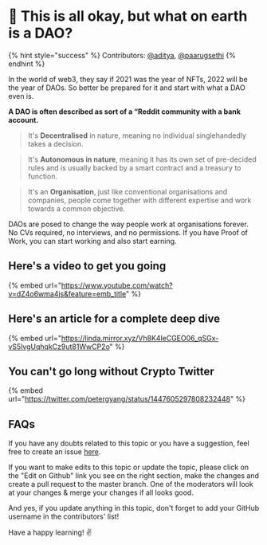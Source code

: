 # 🤔 This is all okay, but what on earth is a DAO?

{% hint style="success" %}
Contributors: [@aditya](https://twitter.com/aditay7s), [@paarugsethi](https://twitter.com/paarugsethi)
{% endhint %}

In the world of web3, they say if 2021 was the year of NFTs, 2022 will be the year of DAOs. So better be prepared for it and start with what a DAO even is.

**A DAO is often described as sort of a “Reddit community with a bank account.**

> It's **Decentralised** in nature, meaning no individual singlehandedly takes a decision.

>It's **Autonomous in nature**, meaning it has its own set of pre-decided rules and is usually backed by a smart contract and a treasury to function.

>It's an **Organisation**, just like conventional organisations and companies, people come together with different expertise and work towards a common objective.

DAOs are posed to change the way people work at organisations forever. No CVs required, no interviews, and no permissions. If you have Proof of Work, you can start working and also start earning.

## Here's a video to get you going

{% embed url="https://www.youtube.com/watch?v=dZ4o6wma4js&feature=emb_title" %}

## Here's an article for a complete deep dive

{% embed url="https://linda.mirror.xyz/Vh8K4leCGEO06_qSGx-vS5lvgUqhqkCz9ut81WwCP2o" %}

## You can't go long without Crypto Twitter

{% embed url="https://twitter.com/petergyang/status/1447605297808232448" %}

## FAQs

If you have any doubts related to this topic or you have a suggestion, feel free to create an issue [here](https://github.com/SuperteamDAO/ground-zero/issues).

If you want to make edits to this topic or update the topic, please click on the "Edit on Github" link you see on the right section, make the changes and create a pull request to the master branch. One of the moderators will look at your changes & merge your changes if all looks good.

And yes, if you update anything in this topic, don't forget to add your GitHub username in the contributors' list!

Have a happy learning! ✌️

